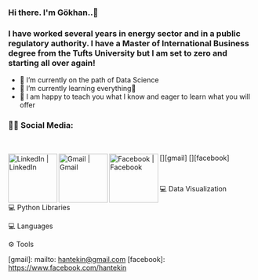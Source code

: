 ### Hi there. I'm Gökhan..👋

### I have worked several years in energy sector and in a public regulatory authority. I have a Master of International Business degree from the Tufts University but I am set to zero and starting all over again!

- 🔭 I’m currently on the path of Data Science
- 🌱 I’m currently learning everything🤣
- 💬 I am happy to teach you what I know and eager to learn what you will offer

### 👨👩 Social Media:
<br />

[<img align="left" alt="LinkedIn | LinkedIn" width="100px" src="https://camo.githubusercontent.com/a493f6833f99fb3c85788d6d9305e6b7a42b838e5ee5d138fd9a8214a7e77472/68747470733a2f2f696d672e736869656c64732e696f2f62616467652f6c696e6b6564696e2d2532333030373742352e7376673f267374796c653d666f722d7468652d6261646765266c6f676f3d6c696e6b6564696e266c6f676f436f6c6f723d7768697465" />][linkedin]
[<img align="left" alt="Gmail | Gmail" width="100px" src="https://www.google.com/images/branding/googlelogo/1x/googlelogo_color_272x92dp.png" />][gmail]
[<img align="left" alt="Facebook | Facebook" width="100px" src="https://static.xx.fbcdn.net/rsrc.php/y8/r/dF5SId3UHWd.svg" />][facebook]

<br />

💻 Data Visualization
<br />

💻 Python Libraries
<br />

💻 Languages
<br />

⚙ Tools
<br />

[linkedin]: https://www.linkedin.com/in/hantekin/
[gmail]: mailto: hantekin@gmail.com
[facebook]: https://www.facebook.com/hantekin

<!--
**hantekin/hantekin** is a ✨ _special_ ✨ repository because its `README.md` (this file) appears on your GitHub profile.
